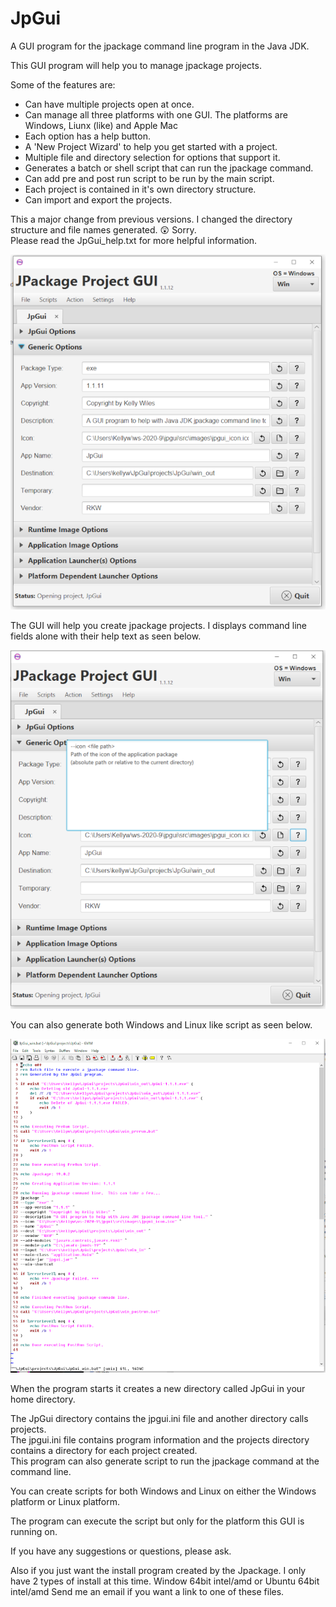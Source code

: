 # JpGui
A GUI program for the jpackage command line program in the Java JDK.

This GUI program will help you to manage jpackage projects.

Some of the features are:

- Can have multiple projects open at once.
- Can manage all three platforms with one GUI. The platforms are Windows, Liunx (like) and Apple Mac
- Each option has a help button.
- A 'New Project Wizard' to help you get started with a project.
- Multiple file and directory selection for options that support it.
- Generates a batch or shell script that can run the jpackage command.
- Can add pre and post run script to be run by the main script.
- Each project is contained in it's own directory structure.
- Can import and export the projects.

This a major change from previous versions. I changed the directory structure and file names generated. :astonished: Sorry.<br>
Please read the JpGui_help.txt for more helpful information.

![jpgui image](src/images/jpgui.png?raw=true)

The GUI will help you create jpackage projects.  I displays command line fields alone with their help text as seen below.

![jpgui image with field help](src/images/jpGui_help.png?raw=true)

You can also generate both Windows and Linux like script as seen below.

![jpgui image of batch script](src/images/jpgui_script.png?raw=true)

When the program starts it creates a new directory called JpGui in your home directory.

The JpGui directory contains the jpgui.ini file and another directory calls projects.<br>
The jpgui.ini file contains program information and the projects directory contains a directory for each project created.<br>
This program can also generate script to run the jpackage command at the command line.

You can create scripts for both Windows and Linux on either the Windows platform or Linux platform.

The program can execute the script but only for the platform this GUI is running on.

If you have any suggestions or questions, please ask.

Also if you just want the install program created by the Jpackage.
I only have 2 types of install at this time.
Window 64bit intel/amd or Ubuntu 64bit intel/amd
Send me an email if you want a link to one of these files.
